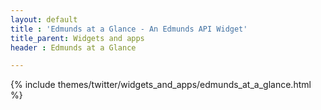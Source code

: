 ```yaml
---
layout: default
title : 'Edmunds at a Glance - An Edmunds API Widget'
title_parent: Widgets and apps
header : Edmunds at a Glance

---
```


{% include themes/twitter/widgets_and_apps/edmunds_at_a_glance.html %}